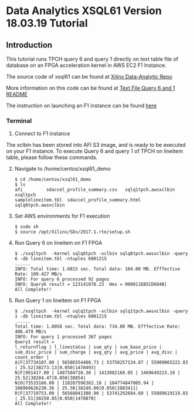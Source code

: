 # Data Analytics XSQL61 Version 18.03.19 Tutorial

## Introduction
This tutorial runs TPCH query 6 and query 1 directly on text table file of database on an FPGA acceleration kernel in AWS EC2 F1 Instance. 

The source code of xsql61 can be found at [Xilinx Data-Analytic Repo]

More information on this code can be found at [Text File Query 6 and 1 README]

The instruction on launching an F1 instance can be found [here]

### Terminal
1. Connect to F1 instance

The xclbin has been stored into AFI S3 image, and is ready to be executed on your F1 instance. To execute Query 6 and query 1 of TPCH on lineitem table, please follow these commands.

2. Navigate to /home/centos/xsql61_demo
    ```
    $ cd /home/centos/xsql61_demo
    $ ls
    afi		    sdaccel_profile_summary.csv   sqlq1tpch.awsxclbin  xsqltpch
    samplelineitem.tbl  sdaccel_profile_summary.html  sqlq6tpch.awsxclbin
    ```
3. Set AWS environments for F1 execution

   ```
   $ sudo sh
   $ source /opt/Xilinx/SDx/2017.1.rte/setup.sh
   ```
4. Run Query 6 on lineitem on F1 FPGA
   ```
   $ ./xsqltpch  -kernel sqlq6tpch -xclbin sqlq6tpch.awsxclbin -query 6 -db lineitem.tbl -ntuples 6001215
   ......
   INFO: Total time: 1.6815 sec. Total data: 184.00 MB. Efffective Rate: 109.427 MB/s
   INFO: For query 6 processed 92 pages
   INFO: Query6 result = 123141078.23  Hex = 000011EB5CD604B|
   All Complete!!
   ```
5. Run Query 1 on lineitem on F1 FPGA
   ```
   $ ./xsqltpch  -kernel sqlq1tpch -xclbin sqlq1tpch.awsxclbin -query 1 -db lineitem.tbl -ntuples 6001215
   ......
   Total time: 1.8058 sec. Total data: 734.00 MB. Efffective Rate: 406.479 MB/s
   INFO: For query 1 processed 367 pages
   Query1 result = 
   l_returnflag | l_linestatus | sum_qty | sum_base_price | sum_disc_price | sum_charge | avg_qty | avg_price | avg_disc | count_order | 
   A|F|37734107.00 | 56586554400.73 | 53758257134.87 | 55909065222.83 | 25.52|38273.13|0.050|1478493|
   N|F|991417.00 | 1487504710.38 | 1413082168.05 | 1469649223.19 | 25.52|38284.47|0.050|38854|
   N|O|73533166.00 | 110287596362.18 | 104774847005.94 | 108969626230.36 | 25.50|38249.00|0.050|2883411|
   R|F|37719753.00 | 56568041380.90 | 53741292684.60 | 55889619119.83 | 25.51|38250.85|0.050|1478870|
   All Complete!!  
   ```

[here]: https://github.com/Xilinx/ML-Development-Stack-From-Xilinx/blob/master/launching_instance.md
[Xilinx Data-Analytic Repo]: https://github.com/Xilinx/data-analytics/tree/master/xpg/host
[Text File Query 6 and 1 README]: https://github.com/Xilinx/data-analytics/blob/master/xsql61/README.md